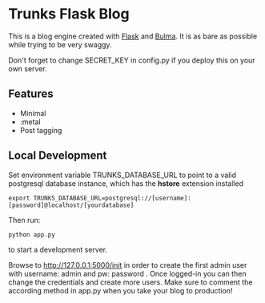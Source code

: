 # Trunks Flask Blog

This is a blog engine created with [Flask](http://flask.pocoo.org/) and [Bulma](http://bulma.io). It is as bare as possible while trying to be very swaggy.

Don't forget to change SECRET_KEY in config.py if you deploy this on your own server.

## Features

* Minimal
* :metal
* Post tagging

Local Development
------------------
Set environment variable TRUNKS_DATABASE_URL to point to a valid postgresql database instance, which has the **hstore** extension installed

    export TRUNKS_DATABASE_URL=postgresql://[username]:[password]@localhost/[yourdatabase]

Then run:

    python app.py

to start a development server.

Browse to http://127.0.0.1:5000/init in order to create the first admin user with username: admin and pw: password .
Once logged-in you can then change the credentials and create more users. Make sure to comment the according method in app.py when you take your blog to production!

